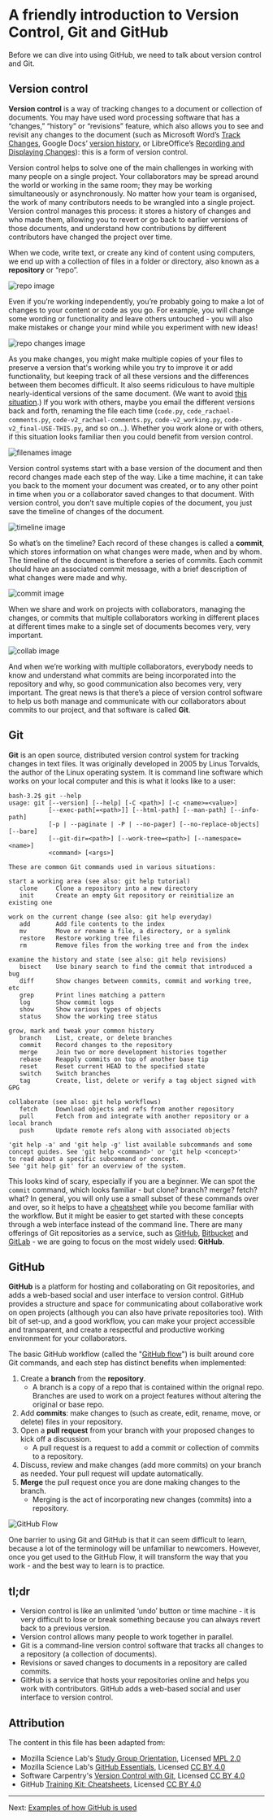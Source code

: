 # A friendly introduction to Version Control, Git and GitHub

Before we can dive into using GitHub, we need to talk about version control and Git.

## Version control

**Version control** is a way of tracking changes to a document or collection of documents. You may have used word processing software that has a “changes,” “history” or “revisions” feature, which also allows you to see and revisit any changes to the document (such as Microsoft Word’s [Track Changes](https://support.office.com/en-us/article/Track-changes-in-Word-197ba630-0f5f-4a8e-9a77-3712475e806a), Google Docs’ [version history](https://support.google.com/docs/answer/190843?hl=en), or LibreOffice’s [Recording and Displaying Changes](https://help.libreoffice.org/Common/Recording_and_Displaying_Changes)): this is a form of version control. 

Version control helps to solve one of the main challenges in working with many people on a single project. Your collaborators may be spread around the world or working in the same room; they may be working simultaneously or asynchronously. No matter how your team is organised, the work of many contributors needs to be wrangled into a single project. Version control manages this process: it stores a history of changes and who made them, allowing you to revert or go back to earlier versions of those documents, and understand how contributions by different contributors have changed the project over time.  

When we code, write text, or create any kind of content using computers, we end up with a collection of files in a folder or directory, also known as a **repository** or “repo”.

![repo image](https://raw.githubusercontent.com/mozillascience/study-group-onboarding/master/images/gh04.png)

Even if you’re working independently, you’re probably going to make a lot of changes to your content or code as you go. For example, you will change some wording or functionality and leave others untouched - you will also make mistakes or change your mind while you experiment with new ideas!

![repo changes image](https://raw.githubusercontent.com/mozillascience/study-group-onboarding/master/images/gh05.png)

As you make changes, you might make multiple copies of your files to preserve a version that's working while you try to improve it or add functionality, but keeping track of all these versions and the differences between them becomes difficult. It also seems ridiculous to have multiple nearly-identical versions of the same document. (We want to avoid [this situation](http://phdcomics.com/comics/archive.php?comicid=1531).) If you work with others, maybe you email the different versions back and forth, renaming the file each time (`code.py`, `code_rachael-comments.py`, `code-v2_rachael-comments.py`, `code-v2_working.py`, `code-v2_final-USE-THIS.py`, and so on...). Whether you work alone or with others, if this situation looks familiar then you could benefit from version control. 

![filenames image](https://raw.githubusercontent.com/mozillascience/study-group-onboarding/master/images/gh06.png)

Version control systems start with a base version of the document and then record changes made each step of the way. Like a time machine, it can take you back to the moment your document was created, or to any other point in time when you or a collaborator saved changes to that document. With version control, you don’t save multiple copies of the document, you just save the timeline of changes of the document.

![timeline image](https://raw.githubusercontent.com/mozillascience/study-group-onboarding/master/images/gh07.png)

So what’s on the timeline? Each record of these changes is called a **commit**, which stores information on what changes were made, when and by whom. The timeline of the document is therefore a series of commits. Each commit should have an associated commit message, with a brief description of what changes were made and why.

![commit image](https://raw.githubusercontent.com/mozillascience/study-group-onboarding/master/images/gh08.png)

When we share and work on projects with collaborators, managing the changes, or commits that multiple collaborators working in different places at different times make to a single set of documents becomes very, very important. 

![collab image](https://raw.githubusercontent.com/mozillascience/study-group-onboarding/master/images/gh09.png)

And when we’re working with multiple collaborators, everybody needs to know and understand what commits are being incorporated into the repository and why, so good communication also becomes very, very important. The great news is that there’s a piece of version control software to help us both manage and communicate with our collaborators about commits to our project, and that software is called **Git**.


## Git

**Git** is an open source, distributed version control system for tracking changes in text files. It was originally developed in 2005 by Linus Torvalds, the author of the Linux operating system. It is command line software which works on your local computer and this is what it looks like to a user: 

```
bash-3.2$ git --help
usage: git [--version] [--help] [-C <path>] [-c <name>=<value>]
           [--exec-path[=<path>]] [--html-path] [--man-path] [--info-path]
           [-p | --paginate | -P | --no-pager] [--no-replace-objects] [--bare]
           [--git-dir=<path>] [--work-tree=<path>] [--namespace=<name>]
           <command> [<args>]

These are common Git commands used in various situations:

start a working area (see also: git help tutorial)
   clone     Clone a repository into a new directory
   init      Create an empty Git repository or reinitialize an existing one

work on the current change (see also: git help everyday)
   add       Add file contents to the index
   mv        Move or rename a file, a directory, or a symlink
   restore   Restore working tree files
   rm        Remove files from the working tree and from the index

examine the history and state (see also: git help revisions)
   bisect    Use binary search to find the commit that introduced a bug
   diff      Show changes between commits, commit and working tree, etc
   grep      Print lines matching a pattern
   log       Show commit logs
   show      Show various types of objects
   status    Show the working tree status

grow, mark and tweak your common history
   branch    List, create, or delete branches
   commit    Record changes to the repository
   merge     Join two or more development histories together
   rebase    Reapply commits on top of another base tip
   reset     Reset current HEAD to the specified state
   switch    Switch branches
   tag       Create, list, delete or verify a tag object signed with GPG

collaborate (see also: git help workflows)
   fetch     Download objects and refs from another repository
   pull      Fetch from and integrate with another repository or a local branch
   push      Update remote refs along with associated objects

'git help -a' and 'git help -g' list available subcommands and some
concept guides. See 'git help <command>' or 'git help <concept>'
to read about a specific subcommand or concept.
See 'git help git' for an overview of the system.
```

This looks kind of scary, especially if you are a beginner. We can spot the `commit` command, which looks familiar - but clone? branch? merge? fetch? what? In general, you will only use a small subset of these commands over and over, so it helps to have a [cheatsheet](https://github.github.com/training-kit/) while you become familiar with the workflow. But it might be easier to get started with these concepts through a web interface instead of the command line. There are many offerings of Git repositories as a service, such as [GitHub](https://github.com/), [Bitbucket](https://bitbucket.org/) and [GitLab](https://about.gitlab.com/) - we are going to focus on the most widely used: **GitHub**. 


## GitHub

**GitHub** is a platform for hosting and collaborating on Git repositories, and adds a web-based social and user interface to version control. GitHub provides a structure and space for communicating about collaborative work on open projects (although you can also have private repositories too). With bit of set-up, and a good workflow, you can make your project accessible and transparent, and create a respectful and productive working environment for your collaborators.

The basic GitHub workflow (called the "[GitHub flow](https://help.github.com/en/github/collaborating-with-issues-and-pull-requests/github-flow)") is built around core Git commands, and each step has distinct benefits when implemented:

1. Create a **branch** from the **repository**.
   - A branch is a copy of a repo that is contained within the orignal repo. Branches are used to work on a project features without altering the original or base repo. 
2. Add **commits**: make changes to (such as create, edit, rename, move, or delete) files in your repository.
3. Open a **pull request** from your branch with your proposed changes to kick off a discussion.
   - A pull request is a request to add a commit or collection of commits to a repository. 
4. Discuss, review and make changes (add more commits) on your branch as needed. Your pull request will update automatically.
5. **Merge** the pull request once you are done making changes to the branch.
   - Merging is the act of incorporating new changes (commits) into a repository.

![GitHub Flow](assets/GitHubFlow.png)

One barrier to using Git and GitHub is that it can seem difficult to learn, because a lot of the terminology will be unfamiliar to newcomers. However, once you get used to the GitHub Flow, it will transform the way that you work - and the best way to learn is to practice. 


## tl;dr

- Version control is like an unlimited ‘undo’ button or time machine - it is very difficult to lose or break something because you can always revert back to a previous version.
- Version control allows many people to work together in parallel.
- Git is a command-line version control software that tracks all changes to a repository (a collection of documents).
- Revisions or saved changes to documents in a repository are called commits. 
- GitHub is a service that hosts your repositories online and helps you work with contributors. GitHub adds a web-based social and user interface to version control. 


## Attribution

The content in this file has been adapted from:
* Mozilla Science Lab's [Study Group Orientation](https://mozillascience.github.io/study-group-orientation/), Licensed [MPL 2.0](https://www.mozilla.org/en-US/MPL/2.0/)
* Mozilla Science Lab's [GitHub Essentials](http://joeyklee.github.io/friendly-github-intro/guides/github-essentials/#introduction), Licensed [CC BY 4.0](https://creativecommons.org/licenses/by/4.0/)
* Software Carpentry's [Version Control with Git](http://swcarpentry.github.io/git-novice/), Licensed [CC BY 4.0](https://creativecommons.org/licenses/by/4.0/)
* GitHub [Training Kit: Cheatsheets](https://github.github.com/training-kit/), Licensed [CC BY 4.0](https://creativecommons.org/licenses/by/4.0/)

---

Next: [Examples of how GitHub is used](03_GitHubExamples.md)
